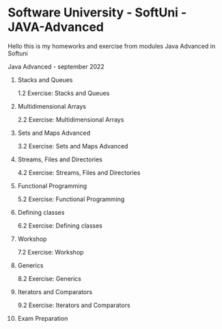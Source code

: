 # Software University - SoftUni - JAVA-Advanced
Hello this is my homeworks and exercise from modules Java Advanced in Softuni


  Java Advanced - september 2022
  
  1. Stacks and Queues
  
        1.2 Exercise: Stacks and Queues
  
  2. Multidimensional Arrays
    
        2.2 Exercise: Multidimensional Arrays
  
  3. Sets and Maps Advanced
  
        3.2 Exercise: Sets and Maps Advanced
        
  4. Streams, Files and Directories
  
        4.2 Exercise: Streams, Files and Directories
  
  5. Functional Programming
  
        5.2 Exercise: Functional Programming
      
  6. Defining classes
  
        6.2 Exercise: Defining classes
  
  7. Workshop
  
        7.2 Exercise: Workshop
        
  8. Generics
  
        8.2 Exercise: Generics
        
  9. Iterators and Comparators
  
        9.2 Exercise: Iterators and Comparators
        
 10. Exam Preparation
